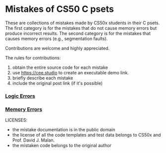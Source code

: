 # Mistakes of CS50 C psets

These are collections of mistakes made by CS50x students in their C
psets. The first category is for the mistakes that do not cause memory
errors but produce incorrect results. The second category is for the
mistakes that causes memory errors (e.g., segmentation faults).

Contributions are welcome and highly appreciated.

The rules for contributions:

1. obtain the entire source code for each mistake
2. use https://cee.studio to create an executable demo link.
3. briefly describe each mistake
4. include the original post link (if it's possible)

### [Logic Errors](logic-errors.md)

### [Memory Errors](memory-errors.md)



LICENSES:
 - the mistake documentation is in the public domain
 - the license of all the code templates and test data belongs to CS50x and Prof. David J. Malan.
 - the mistaken code belongs to the original author
